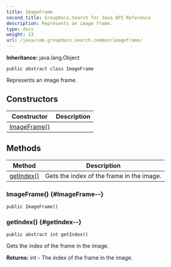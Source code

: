 ```yaml
---
title: ImageFrame
second_title: GroupDocs.Search for Java API Reference
description: Represents an image frame.
type: docs
weight: 23
url: /java/com.groupdocs.search.common/imageframe/
---
```

**Inheritance:**
java.lang.Object
```
public abstract class ImageFrame
```

Represents an image frame.
## Constructors

| Constructor | Description |
| --- | --- |
| [ImageFrame()](#ImageFrame--) |  |
## Methods

| Method | Description |
| --- | --- |
| [getIndex()](#getIndex--) | Gets the index of the frame in the image. |
### ImageFrame() {#ImageFrame--}
```
public ImageFrame()
```


### getIndex() {#getIndex--}
```
public abstract int getIndex()
```


Gets the index of the frame in the image.

**Returns:**
int - The index of the frame in the image.
